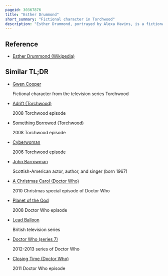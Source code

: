 ```yaml
---
pageid: 30367876
title: "Esther Drummond"
short_summary: "Fictional character in Torchwood"
description: "Esther Drummond, portrayed by Alexa Havins, is a fictional Character in the Bbc Television Programme Torchwood, a Spin-Off from the long-running Series Doctor Who. Havins is one of several american Actors to join Torchwood in its fourth Series, Torchwood: Miracle Day, which was co-produced by Torchwood's original british Network Bbc one and the American Television Network Starz. The Character appears in every Episode of the fourth Series in Addition to a Prequel Novel, the Men Who sold the World."
---
```


## Reference

- [Esther Drummond (Wikipedia)](https://en.wikipedia.org/?curid=30367876)

## Similar TL;DR

- [Gwen Cooper](/tldr/en/gwen-cooper)

  Fictional character from the television series Torchwood

- [Adrift (Torchwood)](/tldr/en/adrift-torchwood)

  2008 Torchwood episode

- [Something Borrowed (Torchwood)](/tldr/en/something-borrowed-torchwood)

  2008 Torchwood episode

- [Cyberwoman](/tldr/en/cyberwoman)

  2006 Torchwood episode

- [John Barrowman](/tldr/en/john-barrowman)

  Scottish-American actor, author, and singer (born 1967)

- [A Christmas Carol (Doctor Who)](/tldr/en/a-christmas-carol-doctor-who)

  2010 Christmas special episode of Doctor Who

- [Planet of the Ood](/tldr/en/planet-of-the-ood)

  2008 Doctor Who episode

- [Lead Balloon](/tldr/en/lead-balloon)

  British television series

- [Doctor Who (series 7)](/tldr/en/doctor-who-series-7)

  2012-2013 series of Doctor Who

- [Closing Time (Doctor Who)](/tldr/en/closing-time-doctor-who)

  2011 Doctor Who episode
